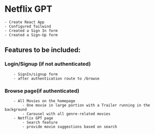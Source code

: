 # Netflix GPT

    - Create React App
    - Configured Tailwind
    - Created a Sign In form
    - Created a Sign-Up form
    
## Features to be included:

###  Login/Signup (if not authenticated)
        - SignIn/signup form 
        - after authentication route to /browse

###  Browse page(if authenticated)
        - All Movies on the homepage
            - One movie in large portion with a Trailer running in the background
            - Carousel with all genre-related movies
        - Netflix GPT page
            - Search feature
            - provide movie suggestions based on search